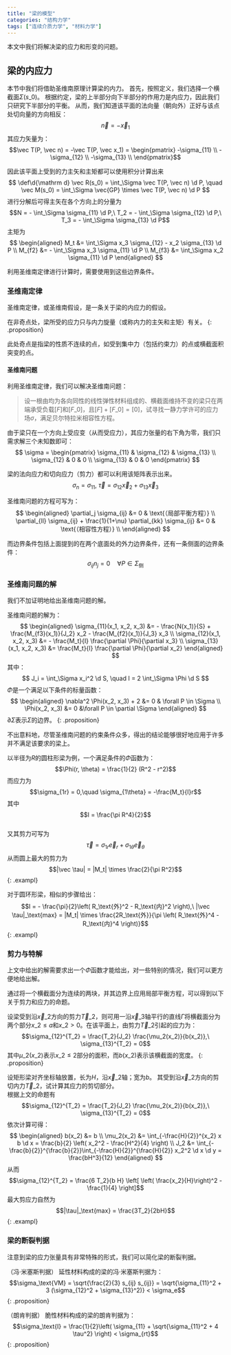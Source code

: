 ```yaml
---
title: "梁的模型"
categories: "结构力学"
tags: ["连续介质力学", "材料力学"]
---
```


本文中我们将解决梁的应力和形变的问题。

## 梁的内应力

本节中我们将借助圣维南原理计算梁的内力。
首先，按照定义，我们选择一个横截面$\Sigma(s\_0)$。
根据约定，梁的上半部分向下半部分的作用力是内应力，因此我们只研究下半部分的平衡。
从而，我们知道该平面的法向量（朝向外）正好与该点处切向量的方向相反：
$$\vec n = - \vec x_1$$
其应力矢量为：
$$\vec T(P, \vec n) = -\vec T(P, \vec x_1) = \begin{pmatrix}
-\sigma_{11} \\ -\sigma_{12} \\ -\sigma_{13} \\
\end{pmatrix}$$

因此该平面上受到的力主矢和主矩都可以使用积分计算出来
$$
\def\d{\mathrm d}
\vec R(s_0) = \int_\Sigma \vec T(P, \vec n) \d P, \quad
\vec M(s_0) = \int_\Sigma \vec{GP} \times \vec T(P, \vec n) \d P
$$
进行分解后可得主矢在各个方向上的分量为
$$N = - \int_\Sigma \sigma_{11} \d P,\ T_2 = - \int_\Sigma \sigma_{12} \d P,\ T_3 = - \int_\Sigma \sigma_{13} \d P$$
主矩为
$$
\begin{aligned}
M_t &= \int_\Sigma x_3 \sigma_{12} - x_2 \sigma_{13} \d P \\
M_{f2} &= - \int_\Sigma x_3 \sigma_{11} \d P \\
M_{f3} &= \int_\Sigma x_2 \sigma_{11} \d P
\end{aligned}
$$

利用圣维南定律进行计算时，需要使用到这些边界条件。

### 圣维南定律

圣维南定律，或圣维南假设，是一条关于梁的内应力的假设。

在非奇点处，梁所受的应力只与内力旋量（或称内力的主矢和主矩）有关。
{: .proposition}

此处奇点是指梁的性质不连续的点，如受到集中力（包括约束力）的点或横截面积突变的点。

#### 圣维南问题

利用圣维南定律，我们可以解决圣维南问题：

> 设一根由均为各向同性的线性弹性材料组成的、横截面维持不变的梁只在两端承受负载$[F]$和$[F\_0]$，且$[F] + [F\_0] = [0]$，试寻找一静力学许可的应力场$\sigma$，满足贝尔特拉米相容性方程。

由于梁只在一个方向上受应变（从而受应力），其应力张量的右下角为零，我们只需求解三个未知数即可：
$$
\sigma = \begin{pmatrix} \sigma_{11} & \sigma_{12} & \sigma_{13} \\
\sigma_{12} & 0 & 0 \\
\sigma_{13} & 0 & 0 
\end{pmatrix}
$$

梁的法向应力和切向应力（剪力）都可以利用该矩阵表示出来。
$$\sigma_n = \sigma_{11},\ \vec \tau = \sigma_{12} \vec x_2 + \sigma_{13} \vec x_3$$

圣维南问题的方程可写为：
$$
\begin{aligned}
\partial_j \sigma_{ij} &= 0 & \text{（局部平衡方程）} \\
\partial_{ll} \sigma_{ij} + \frac{1}{1+\nu} \partial_{kk} \sigma_{ij} &= 0 & \text{（相容性方程）} \\
\end{aligned}
$$

而边界条件包括上面提到的在两个底面处的外力边界条件，还有一条侧面的边界条件：
$$\sigma_{ij} n_{j} = 0 \quad \forall P \in \Sigma_\text{侧}$$

### 圣维南问题的解

我们不加证明地给出圣维南问题的解。

圣维南问题的解为：
$$
\begin{aligned}
\sigma_{11}(x_1, x_2, x_3) &= - \frac{N(x_1)}{S} + \frac{M_{f3}(x_1)}{J_2} x_2 - \frac{M_{f2}(x_1)}{J_3} x_3 \\
\sigma_{12}(x_1, x_2, x_3) &= - \frac{M_t}{I} \frac{\partial \Phi}{\partial x_3} \\
\sigma_{13}(x_1, x_2, x_3) &= \frac{M_t}{I} \frac{\partial \Phi}{\partial x_2}
\end{aligned}
$$
其中：
$$
J_i = \int_\Sigma x_i^2 \d S, \quad I = 2 \int_\Sigma \Phi \d S
$$
$\Phi$是一个满足以下条件的标量函数：
$$
\begin{aligned}
\nabla^2 \Phi(x_2, x_3) + 2 &= 0 & \forall P \in \Sigma \\
\Phi(x_2, x_3) &= 0 &\forall P \in \partial \Sigma
\end{aligned}
$$
$\partial \Sigma$表示$\Sigma$的边界。
{: .proposition}

不出意料地，尽管圣维南问题的约束条件众多，得出的结论能够很好地应用于许多并不满足该要求的梁上。

以半径为$R$的圆柱形梁为例，一个满足条件的$\Phi$函数为：
$$\Phi(r, \theta) = \frac{1}{2} (R^2 - r^2)$$
而应力为
$$\sigma_{1r} = 0,\quad \sigma_{1\theta} = -\frac{M_t}{I}r$$
其中
$$I = \frac{\pi R^4}{2}$$<br/>
又其剪力可写为
$$\vec \tau = \sigma_{1r} \vec e_r + \sigma_{1\theta} \vec e_\theta$$
从而圆上最大的剪力为
$$|\vec \tau| = |M_t| \times \frac{2}{\pi R^2}$$
{: .exampl}

对于圆环形梁，相似的步骤给出：
$$I = - \frac{\pi}{2}\left( R_\text{外}^2 - R_\text{内}^2 \right),\ |\vec \tau|_\text{max} = |M_t| \times \frac{2R_\text{外}}{\pi \left( R_\text{外}^4 - R_\text{内}^4 \right)}$$
{: .exampl}

### 剪力与特解

上文中给出的解需要求出一个$\Phi$函数才能给出，对一些特别的情况，我们可以更方便地给出解。

通过将一个横截面分为连续的两块，并其边界上应用局部平衡方程，可以得到以下关于剪力和应力的命题。

设梁受到沿$\vec x\_2$方向的剪力$\vec T\_2$，则可用一沿$\vec x\_3$轴平行的直线$\Gamma$将横截面分为两个部分$x\_2 \le a$和$x\_2 > 0$。在该平面上，由剪力$\vec T\_2$引起的应力为：
$$\sigma_{12}^{T_2} = \frac{T_2}{J_2} \frac{\mu_2(x_2)}{b(x_2)},\ \sigma_{13}^{T_2} = 0$$
其中$\mu\_2(x\_2)$表示$x\_2 \le 2$部分的面积，而$b(x\_2)$表示该横截面的宽度。
{: .proposition}

设矩形梁对齐坐标轴放置，长为$H$，沿$\vec x\_2$轴；宽为$b$。
其受到沿$\vec x\_2$方向的剪切内力$\vec T\_2$，试计算其应力的剪切部分。 <br/>
根据上文的命题有
$$\sigma_{12}^{T_2} = \frac{T_2}{J_2} \frac{\mu_2(x_2)}{b(x_2)},\ \sigma_{13}^{T_2} = 0$$
依次计算可得：
$$
\begin{aligned}
b(x_2) &= b \\
\mu_2(x_2) &= \int_{-\frac{H}{2}}^{x_2} x b \d x = \frac{b}{2} \left( x_2^2 - \frac{H^2}{4} \right) \\
J_2 &= \int_{-\frac{b}{2}}^{\frac{b}{2}}\int_{-\frac{H}{2}}^{\frac{H}{2}} x_2^2 \d x \d y = \frac{bH^3}{12}
\end{aligned}
$$
从而
$$\sigma_{12}^{T_2} = \frac{6 T_2}{b H} \left[ \left( \frac{x_2}{H}\right)^2 - \frac{1}{4} \right]$$
最大剪应力自然为
$$|\tau|_\text{max} = \frac{3T_2}{2bH}$$
{: .exampl}

### 梁的断裂判据

注意到梁的应力张量具有非常特殊的形式，我们可以简化梁的断裂判据。

（冯·米塞斯判据）
延性材料构成的梁的冯·米塞斯判据为：
$$\sigma_\text{VM} = \sqrt{\frac{2}{3} s_{ij} s_{ij}} = \sqrt{\sigma_{11}^2 + 3 (\sigma_{12}^2 + \sigma_{13}^2)} < \sigma_e$$
{: .proposition}

（朗肯判据）
脆性材料构成的梁的朗肯判据为：
$$\sigma_\text{I} = \frac{1}{2}\left( \sigma_{11} + \sqrt{\sigma_{11}^2 + 4 \tau^2} \right) < \sigma_{rt}$$
{: .proposition}

